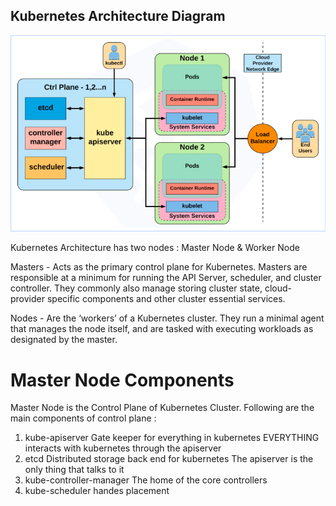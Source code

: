 ## Kubernetes Architecture Diagram

![alt text](https://github.com/Shwetanshu/Kubernetes-example/blob/master/Architecture/Architecture_Diagram.png)

Kubernetes Architecture has two nodes : Master Node & Worker Node

Masters - Acts as the primary control plane for Kubernetes. Masters are responsible at a minimum for running the API Server, scheduler, and cluster controller. They commonly also manage storing cluster state, cloud-provider specific components and other cluster essential services. 

Nodes - Are the ‘workers’ of a Kubernetes cluster. They run a minimal agent that manages the node itself, and are tasked with executing workloads as designated by the master. 

# Master Node Components

Master Node is the Control Plane of Kubernetes Cluster. Following are the main components of control plane :

1. kube-apiserver
	Gate keeper for everything in kubernetes
	EVERYTHING interacts with kubernetes through the apiserver
2. etcd
	Distributed storage back end for kubernetes
	The apiserver is the only thing that talks to it
3. kube-controller-manager
	The home of the core controllers
4. kube-scheduler
	handes placement
